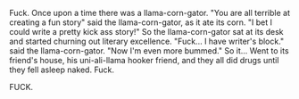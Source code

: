 Fuck.
Once upon a time there was a llama-corn-gator. "You are all terrible at creating a fun story" said the llama-corn-gator, as it ate its corn.
 "I bet I could write a pretty kick ass story!"
 So the llama-corn-gator sat at its desk and started churning out literary excellence. "Fuck... I have writer's block." said the llama-corn-gator. "Now I'm even more bummed." So it... Went to its friend's house, his uni-ali-llama hooker friend, and they all did drugs until they fell asleep naked. Fuck.



FUCK.
